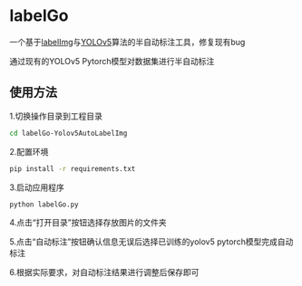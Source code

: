 # labelGo

<p>一个基于<a href="https://github.com/tzutalin/labelImg">labelImg</a>与<a href="https://github.com/ultralytics/yolov5">YOLOv5</a>算法的半自动标注工具，修复现有bug</p>
<p>通过现有的YOLOv5 Pytorch模型对数据集进行半自动标注</p>


## 使用方法
<p>1.切换操作目录到工程目录</p>

```bash
cd labelGo-Yolov5AutoLabelImg
```

<p>2.配置环境</p>

```bash
pip install -r requirements.txt
```

<p>3.启动应用程序</p>

```bash
python labelGo.py
```
<p>4.点击“打开目录”按钮选择存放图片的文件夹</p>

<p>5.点击“自动标注”按钮确认信息无误后选择已训练的yolov5 pytorch模型完成自动标注</p>

<p>6.根据实际要求，对自动标注结果进行调整后保存即可</p>
